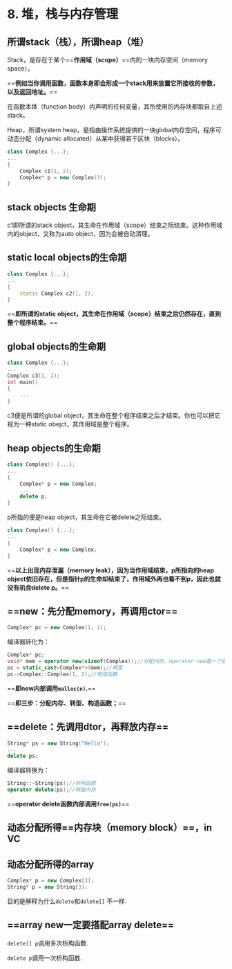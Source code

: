 # 8. 堆，栈与内存管理

## 所谓stack（栈），所谓heap（堆）

Stack，是存在于某个==**作用域（scope）**==内的一块内存空间（memory space）。

==**例如当你调用函数，函数本身即会形成一个stack用来放置它所接收的参数，以及返回地址。**==

在函数本体（function body）内声明的任何变量，其所使用的内存块都取自上述stack。

Heap，所谓system heap，是指由操作系统提供的一块global内存空间，程序可动态分配（dynamic allocated）从某中获得若干区块（blocks）。

```cpp
class Complex {...};
...
{
    Complex c1(1, 2);
    Complex* p = new Complex(3);
}
```

## stack objects 生命期

c1即所谓的stack object，其生命在作用域（scope）结束之际结束。这种作用域内的object，又称为auto object，因为会被自动清理。

## static local objects的生命期

```cpp
class Complex {...};
...
{
    static Complex c2(1, 2);
}
```

==**即所谓的static object，其生命在作用域（scope）结束之后仍然存在，直到整个程序结束。**==

## global objects的生命期

```cpp
class Complex {...};
...
Complex c3(1, 2);
int main()
{
    ...
}
```

c3便是所谓的global object，其生命在整个程序结束之后才结束。你也可以把它视为一种static obejct，其作用域是整个程序。

## heap objects的生命期

```cpp
class Complex() {...};
...
{
    Complex* p = new Complex;
    ...
    delete p;
}
```

p所指的便是heap object，其生命在它被delete之际结束。

```cpp
class Complex() {...};
...
{
    Complex* p = new Complex;
}
```

==**以上出现内存泄漏（memory leak），因为当作用域结束，p所指向的heap object依旧存在，但是指针p的生命却结束了，作用域外再也看不到p，因此也就没有机会delete p。**==

## ==new：先分配memory，再调用ctor==

```cpp
Complex* pc = new Complex(1, 2);
```

编译器转化为：

```cpp
Complex* pc;
void* mem = operator new(sizeof(Complex));//分配内存，operator new是一个函数，内部调用malloc(n)
pc = static_cast<Complex*>(mem);//转型
pc->Complex::Complex(1, 2);//构造函数
```

==**即new内部调用`malloc(n)`.**==

==**即三步：分配内存、转型、构造函数；**==

## ==**delete：先调用dtor，再释放内存**==

```cpp
String* ps = new String("Hello");
...
delete ps;
```

编译器转换为：

```cpp
String::~String(ps);//析构函数
operator delete(ps);//释放内存
```

==**operator delete函数内部调用`free(ps)`**==

## 动态分配所得==内存块（memory block）==，in VC

## 动态分配所得的array

```cpp
Complex* p = new Complex[3];
String* p = new String[3];
```

目的是解释为什么`delete`和`delete[]` 不一样.

## ==array new一定要搭配array delete==

`delete[] p`调用多次析构函数.

`delete p`调用一次析构函数.
